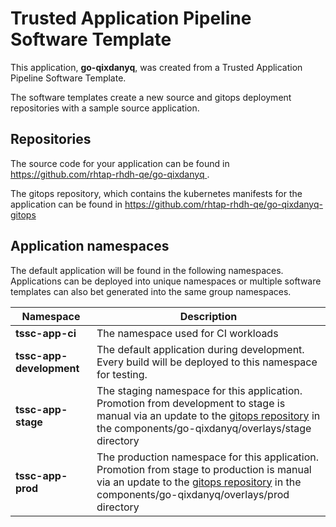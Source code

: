 # Trusted Application Pipeline Software Template

This application, **go-qixdanyq**, was created from a Trusted Application Pipeline Software Template.

The software templates create a new source and gitops deployment repositories with a sample source application. 

## Repositories

The source code for your application can be found in [https://github.com/rhtap-rhdh-qe/go-qixdanyq ](https://github.com/rhtap-rhdh-qe/go-qixdanyq ).
 
The gitops repository, which contains the kubernetes manifests for the application can be found in 
[https://github.com/rhtap-rhdh-qe/go-qixdanyq-gitops ](https://github.com/rhtap-rhdh-qe/go-qixdanyq-gitops ) 

## Application namespaces 

The default application will be found in the following namespaces. Applications can be deployed into unique namespaces or multiple software templates can also bet generated into the same group namespaces.  

|  Namespace   |  Description   |  
| -------- | -------- |
| **tssc-app-ci** | The namespace used for CI workloads |
| **tssc-app-development** | The default application during development. Every build will be deployed to this namespace for testing. |
| **tssc-app-stage** | The staging namespace for this application. Promotion from development to stage is manual via an update to the [gitops repository](https://github.com/rhtap-rhdh-qe/go-qixdanyq-gitops ) in the components/go-qixdanyq/overlays/stage directory |
| **tssc-app-prod** | The production namespace for this application. Promotion from stage to production is manual via an update to the [gitops repository](https://github.com/rhtap-rhdh-qe/go-qixdanyq-gitops ) in the components/go-qixdanyq/overlays/prod directory |